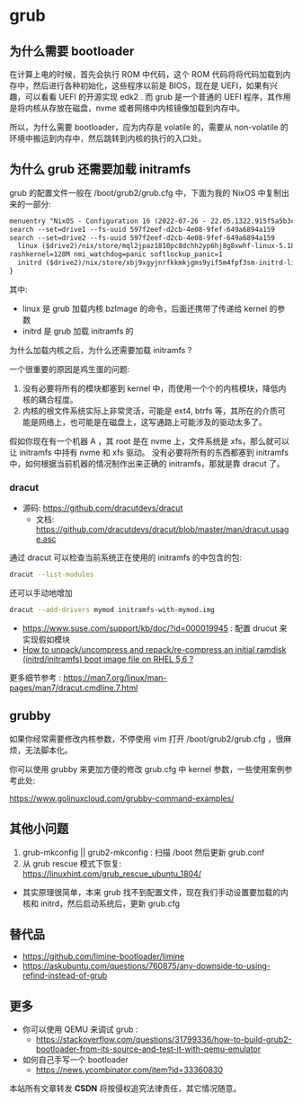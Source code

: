 # grub

## 为什么需要 bootloader
在计算上电的时候，首先会执行 ROM 中代码，这个 ROM 代码将将代码加载到内存中，然后进行各种初始化，这些程序以前是 BIOS，现在是 UEFI，如果有兴趣，可以看看 UEFI 的开源实现 edk2 .
而 grub 是一个普通的 UEFI 程序，其作用是将内核从存放在磁盘，nvme 或者网络中内核镜像加载到内存中。

所以，为什么需要 bootloader，应为内存是 volatile 的，需要从 non-volatile 的环境中搬运到内存中，然后跳转到内核的执行的入口处。

## 为什么 grub 还需要加载 initramfs
grub 的配置文件一般在 /boot/grub2/grub.cfg 中，下面为我的 NixOS 中复制出来的一部分:
```txt
menuentry "NixOS - Configuration 16 (2022-07-26 - 22.05.1322.915f5a5b3cc)" --class nixos {
search --set=drive1 --fs-uuid 597f2eef-d2cb-4e08-9fef-649a6894a159
search --set=drive2 --fs-uuid 597f2eef-d2cb-4e08-9fef-649a6894a159
  linux ($drive2)/nix/store/mql2jpaz1810pc8dchh2yp6hj8g8xwhf-linux-5.18.6/bzImage init=/nix/store/2fpn5g4nrmlydvq6rmfz2ap7b3r6d1dl-nixos-system-nixos-22.05.1322.915f5a5b3cc/init loglevel=4 c
rashkernel=128M nmi_watchdog=panic softlockup_panic=1
  initrd ($drive2)/nix/store/xbj9xgyjnrfkkmkjgms9yif5m4fpf3sm-initrd-linux-5.18.6/initrd
}
```
其中:
- linux 是 grub 加载内核 bzImage 的命令，后面还携带了传递给 kernel 的参数
- initrd 是 grub 加载 initramfs 的

为什么加载内核之后，为什么还需要加载 initramfs ?

一个很重要的原因是鸡生蛋的问题:
1. 没有必要将所有的模块都塞到 kernel 中，而使用一个个的内核模块，降低内核的耦合程度。
2. 内核的根文件系统实际上非常灵活，可能是 ext4, btrfs 等，其所在的介质可能是网络上，也可能是在磁盘上，这写通路上可能涉及的驱动太多了。

假如你现在有一个机器 A ，其 root 是在 nvme 上，文件系统是 xfs，那么就可以让 initramfs 中持有 nvme 和 xfs 驱动。
没有必要将所有的东西都塞到 initramfs 中，如何根据当前机器的情况制作出来正确的 initramfs，那就是靠 dracut 了。

### dracut
- 源码: https://github.com/dracutdevs/dracut
  - 文档: https://github.com/dracutdevs/dracut/blob/master/man/dracut.usage.asc

通过 dracut 可以检查当前系统正在使用的 initramfs 的中包含的包:
```sh
dracut --list-modules
```

还可以手动地增加
```sh
dracut --add-drivers mymod initramfs-with-mymod.img
```

- https://www.suse.com/support/kb/doc/?id=000019945 : 配置 drucut 来实现假如模块
- [How to unpack/uncompress and repack/re-compress an initial ramdisk (initrd/initramfs) boot image file on RHEL 5,6 ?](https://access.redhat.com/solutions/24029)

更多细节参考 : https://man7.org/linux/man-pages/man7/dracut.cmdline.7.html

## grubby
如果你经常需要修改内核参数，不停使用 vim 打开 /boot/grub2/grub.cfg ，很麻烦，无法脚本化。

你可以使用 grubby 来更加方便的修改 grub.cfg 中 kernel 参数，一些使用案例参考此处:

https://www.golinuxcloud.com/grubby-command-examples/

## 其他小问题
1. grub-mkconfig || grub2-mkconfig : 扫描 /boot 然后更新 grub.conf
2. 从 grub rescue 模式下恢复: https://linuxhint.com/grub_rescue_ubuntu_1804/
  - 其实原理很简单，本来 grub 找不到配置文件，现在我们手动设置要加载的内核和 initrd，然后启动系统后，更新 grub.cfg

## 替代品
- https://github.com/limine-bootloader/limine
- https://askubuntu.com/questions/760875/any-downside-to-using-refind-instead-of-grub

## 更多
- 你可以使用 QEMU 来调试 grub :
  - https://stackoverflow.com/questions/31799336/how-to-build-grub2-bootloader-from-its-source-and-test-it-with-qemu-emulator
- 如何自己手写一个 bootloader
  - https://news.ycombinator.com/item?id=33360830
  <!-- 这个整理一下 /home/martins3/core/vn/kernel/bootloader/ -->
  <!-- @todo 这个链接下存在好几个关于如何启动的 https://github.com/codecrafters-io/build-your-own-x#build-your-own-operating-system -->

[^1]: https://askubuntu.com/questions/1288580/sudo-grub2-mkconfig-command-not-found

<script src="https://giscus.app/client.js"
        data-repo="martins3/martins3.github.io"
        data-repo-id="MDEwOlJlcG9zaXRvcnkyOTc4MjA0MDg="
        data-category="Show and tell"
        data-category-id="MDE4OkRpc2N1c3Npb25DYXRlZ29yeTMyMDMzNjY4"
        data-mapping="pathname"
        data-reactions-enabled="1"
        data-emit-metadata="0"
        data-theme="light"
        data-lang="zh-CN"
        crossorigin="anonymous"
        async>
</script>

本站所有文章转发 **CSDN** 将按侵权追究法律责任，其它情况随意。
